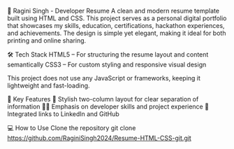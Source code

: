 💼 Ragini Singh - Developer Resume
A clean and modern resume template built using HTML and CSS. This project serves as a personal digital portfolio that showcases my skills, education, certifications, hackathon experiences, and achievements. The design is simple yet elegant, making it ideal for both printing and online sharing.

🛠️ Tech Stack
HTML5 – For structuring the resume layout and content semantically
CSS3 – For custom styling and responsive visual design

This project does not use any JavaScript or frameworks, keeping it lightweight and fast-loading.

📌 Key Features
🎨 Stylish two-column layout for clear separation of information
👩‍💻 Emphasis on developer skills and project experience
🔗 Integrated links to LinkedIn and GitHub


💻 How to Use
Clone the repository
git clone https://github.com/RaginiSingh2024/Resume-HTML-CSS-git.git

